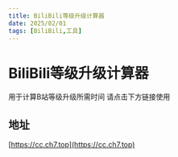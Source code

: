 ```yaml
---
title: BiliBili等级升级计算器
date: 2025/02/01
tags: [BiliBili,工具]
---
```


# BiliBili等级升级计算器

用于计算B站等级升级所需时间
请点击下方链接使用

## 地址

[https://cc.ch7.top](https://cc.ch7.top)

